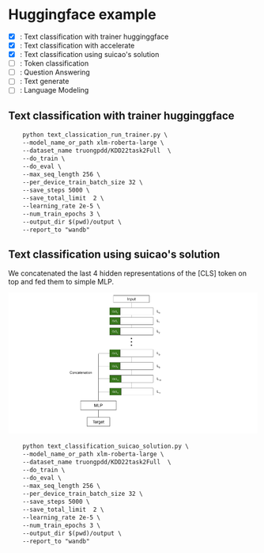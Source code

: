 # Huggingface example 

- [x] : Text classification with trainer hugginggface 
- [x] : Text classification with accelerate
- [x] : Text classification using suicao's solution 
- [ ] : Token classification
- [ ] : Question Answering
- [ ] : Text generate 
- [ ] : Language Modeling

## Text classification with trainer hugginggface 
```
    python text_classication_run_trainer.py \
    --model_name_or_path xlm-roberta-large \
    --dataset_name truongpdd/KDD22task2Full  \
    --do_train \
    --do_eval \
    --max_seq_length 256 \
    --per_device_train_batch_size 32 \
    --save_steps 5000 \
    --save_total_limit  2 \
    --learning_rate 2e-5 \
    --num_train_epochs 3 \
    --output_dir $(pwd)/output \ 
    --report_to "wandb"
```

## Text classification using suicao's solution 
We concatenated the last 4 hidden representations of the [CLS] token on top and fed them to simple MLP.



![alt text](images/suicao_model.png)

```
    python text_classification_suicao_solution.py \
    --model_name_or_path xlm-roberta-large \
    --dataset_name truongpdd/KDD22task2Full  \
    --do_train \
    --do_eval \
    --max_seq_length 256 \
    --per_device_train_batch_size 32 \
    --save_steps 5000 \
    --save_total_limit  2 \
    --learning_rate 2e-5 \
    --num_train_epochs 3 \
    --output_dir $(pwd)/output \ 
    --report_to "wandb"
```
